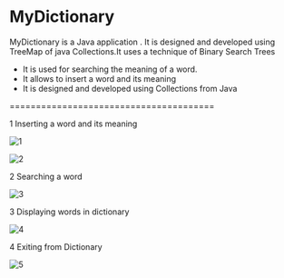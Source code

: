 # MyDictionary
MyDictionary is a Java application . It is designed and developed using TreeMap of java Collections.It uses a technique of Binary Search Trees 
* It is used for searching the meaning of a word.
* It allows to insert a word and its meaning 
* It is designed and developed using Collections from Java 

======================================= 

1 Inserting a word and its meaning

![1](https://user-images.githubusercontent.com/60684974/107976160-27241b80-6fdf-11eb-8400-8ce52f0e04b2.PNG)

![2](https://user-images.githubusercontent.com/60684974/107976198-30ad8380-6fdf-11eb-99ca-785e37b446d6.PNG)

2 Searching a word 

![3](https://user-images.githubusercontent.com/60684974/107976204-33a87400-6fdf-11eb-87e2-3e97040808d5.PNG)

3 Displaying words in dictionary

![4](https://user-images.githubusercontent.com/60684974/107976226-3a36eb80-6fdf-11eb-86b5-b8c3c7b1aa36.PNG)

4 Exiting from Dictionary

![5](https://user-images.githubusercontent.com/60684974/107976231-3efb9f80-6fdf-11eb-9f83-5bc0764332ea.PNG)

